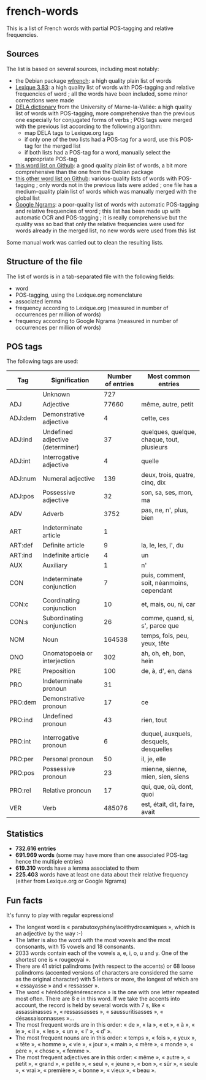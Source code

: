 # french-words
This is a list of French words with partial POS-tagging and relative frequencies.

## Sources
The list is based on several sources, including most notably:

- the Debian package [wfrench](https://packages.debian.org/fr/sid/wfrench): a high quality plain list of words
- [Lexique 3.83](http://www.lexique.org/): a high quality list of words with POS-tagging and relative frequencies of word ; all the words have been included, some minor corrections were made
- [DELA dictionary](https://infolingu.univ-mlv.fr/DonneesLinguistiques/Dictionnaires/telechargement.html) from the University of Marne-la-Vallée: a high quality list of words with POS-tagging, more comprehensive than the previous one especially for conjugated forms of verbs ; POS tags were merged with the previous list according to the following algorithm:
	* map DELA tags to Lexique.org tags
	* if only one of the two lists had a POS-tag for a word, use this POS-tag for the merged list
	* if both lists had a POS-tag for a word, manually select the appropriate POS-tag
- [this word list on Github](https://github.com/lorenbrichter/Words): a good quality plain list of words, a bit more comprehensive than the one from the Debian package
- [this other word list on Github](https://github.com/hbenbel/French-Dictionary): various-quality lists of words with POS-tagging ; only words not in the previous lists were added ; one file has a medium-quality plain list of words which was manually merged with the global list
- [Google Ngrams](http://storage.googleapis.com/books/ngrams/books/20200217/fre/fre-1-ngrams_exports.html): a poor-quality list of words with automatic POS-tagging and relative frequencies of word ; this list has been made up with automatic OCR and POS-tagging ; it is really comprehensive but the quality was so bad that only the relative frequencies were used for words already in the merged list, no new words were used from this list

Some manual work was carried out to clean the resulting lists.

## Structure of the file
The list of words is in a tab-separated file with the following fields:

- word
- POS-tagging, using the Lexique.org nomenclature
- associated lemma
- frequency according to Lexique.org (measured in number of occurrences per million of words)
- frequency according to Google Ngrams (measured in number of occurrences per million of words)


## POS tags
The following tags are used:

| Tag     | Signification                    | Number of entries | Most common entries                        |
|---------|----------------------------------|-------------------|--------------------------------------------|
|         | Unknown                          | 727               |                                            |
| ADJ     | Adjective                        | 77660             | même, autre, petit                         |
| ADJ:dem | Demonstrative adjective          | 4                 | cette, ces                                 |
| ADJ:ind | Undefined adjective (determiner) | 37                | quelques, quelque, chaque, tout, plusieurs |
| ADJ:int | Interrogative adjective          | 4                 | quelle                                     |
| ADJ:num | Numeral adjective                | 139               | deux, trois, quatre, cinq, dix             |
| ADJ:pos | Possessive adjective             | 32                | son, sa, ses, mon, ma                      |
| ADV     | Adverb                           | 3752              | pas, ne, n', plus, bien                    |
| ART     | Indeterminate article            | 1                 |                                            |
| ART:def | Definite article                 | 9                 | la, le, les, l', du                        |
| ART:ind | Indefinite article               | 4                 | un                                         |
| AUX     | Auxiliary                        | 1                 | n'                                         |
| CON     | Indeterminate conjunction        | 7                 | puis, comment, soit, néanmoins, cependant  |
| CON:c   | Coordinating conjunction         | 10                | et, mais, ou, ni, car                      |
| CON:s   | Subordinating conjunction        | 26                | comme, quand, si, s', parce que            |
| NOM     | Noun                             | 164538            | temps, fois, peu, yeux, tête               |
| ONO     | Onomatopoeia or interjection     | 302               | ah, oh, eh, bon, hein                      |
| PRE     | Preposition                      | 100               | de, à, d', en, dans                        |
| PRO     | Indeterminate pronoun            | 31                |                                            |
| PRO:dem | Demonstrative pronoun            | 17                | ce                                         |
| PRO:ind | Undefined pronoun                | 43                | rien, tout                                 |
| PRO:int | Interrogative pronoun            | 6                 | duquel, auxquels, desquels, desquelles     |
| PRO:per | Personal pronoun                 | 50                | il, je, elle                               |
| PRO:pos | Possessive pronoun               | 23                | mienne, sienne, mien, sien, siens          |
| PRO:rel | Relative pronoun                 | 17                | qui, que, où, dont, quoi                   |
| VER     | Verb                             | 485076            | est, était, dit, faire, avait              |

## Statistics

- **732.616 entries**
- **691.969 words** (some may have more than one associated POS-tag hence the multiple entries)
- **619.310** words have a lemma associated to them
- **225.403** words have at least one data about their relative frequency (either from Lexique.org or Google Ngrams)

## Fun facts
It's funny to play with regular expressions!

- The longest word is « parabutoxyphénylacéthydroxamiques », which is an adjective by the way :-)
- The latter is also the word with the most vowels and the most consonants, with 15 vowels and 18 consonants.
- 2033 words contain each of the vowels a, e, i, o, u and y. One of the shortest one is « rougeoyai ».
- There are 41 strict palindroms (with respect to the accents) or 68 loose palindroms (accented versions of characters are considered the same as the original character) with 5 letters or more, the longest of which are « essayasse » and « ressasser ».
- The word « hérédodégénérescence » is the one with one letter repeated most often. There are 8 e in this word. If we take the accents into account, the record is held by several words with 7 s, like « assassinasses », « ressassasses », « saussuritisasses », « désassaisonnasses »...
- The most frequent words are in this order: « de », « la », « et », « à », « le », « il », « les », « un », « l' », « d' ».
- The most frequent nouns are in this order: « temps », « fois », « yeux », « tête », « homme », « vie », « jour », « main », « mère », « monde », « père », « chose », « femme ».
- The most frequent adjectives are in this order: « même », « autre », « petit », « grand », « petite », « seul », « jeune », « bon », « sûr », « seule », « vrai », « première », « bonne », « vieux », « beau ».
